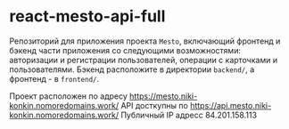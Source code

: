 # react-mesto-api-full
Репозиторий для приложения проекта `Mesto`, включающий фронтенд и бэкенд части приложения со следующими возможностями: авторизации и регистрации пользователей, операции с карточками и пользователями. Бэкенд расположите в директории `backend/`, а фронтенд - в `frontend/`.

Проект расположен по адресу https://mesto.niki-konkin.nomoredomains.work/
API досткупны по https://api.mesto.niki-konkin.nomoredomains.work/
Публичный IP адресс 84.201.158.113
